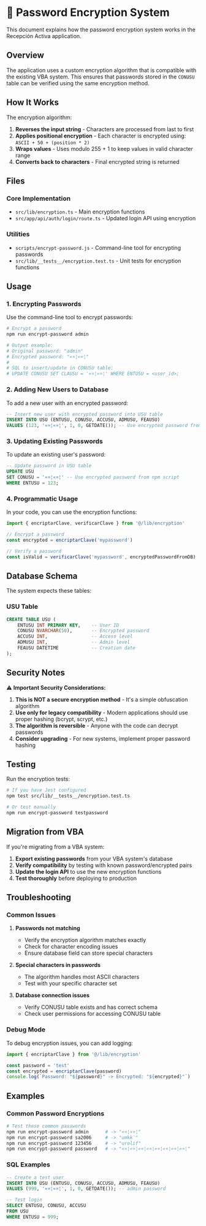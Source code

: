 # 🔐 Password Encryption System

This document explains how the password encryption system works in the Recepción Activa application.

## Overview

The application uses a custom encryption algorithm that is compatible with the existing VBA system. This ensures that passwords stored in the `CONUSU` table can be verified using the same encryption method.

## How It Works

The encryption algorithm:
1. **Reverses the input string** - Characters are processed from last to first
2. **Applies positional encryption** - Each character is encrypted using: `ASCII + 50 + (position * 2)`
3. **Wraps values** - Uses modulo 255 + 1 to keep values in valid character range
4. **Converts back to characters** - Final encrypted string is returned

## Files

### Core Implementation
- `src/lib/encryption.ts` - Main encryption functions
- `src/app/api/auth/login/route.ts` - Updated login API using encryption

### Utilities
- `scripts/encrypt-password.js` - Command-line tool for encrypting passwords
- `src/lib/__tests__/encryption.test.ts` - Unit tests for encryption functions

## Usage

### 1. Encrypting Passwords

Use the command-line tool to encrypt passwords:

```bash
# Encrypt a password
npm run encrypt-password admin

# Output example:
# Original password: "admin"
# Encrypted password: "«¤¦«¤¦"
# 
# SQL to insert/update in CONUSU table:
# UPDATE CONUSU SET CLAUSU = '«¤¦«¤¦' WHERE ENTUSU = <user_id>;
```

### 2. Adding New Users to Database

To add a new user with an encrypted password:

```sql
-- Insert new user with encrypted password into USU table
INSERT INTO USU (ENTUSU, CONUSU, ACCUSU, ADMUSU, FEAUSU) 
VALUES (123, '«¤¦«¤¦', 1, 0, GETDATE()); -- Use encrypted password from npm script
```

### 3. Updating Existing Passwords

To update an existing user's password:

```sql
-- Update password in USU table
UPDATE USU 
SET CONUSU = '«¤¦«¤¦' -- Use encrypted password from npm script
WHERE ENTUSU = 123;
```

### 4. Programmatic Usage

In your code, you can use the encryption functions:

```typescript
import { encriptarClave, verificarClave } from '@/lib/encryption'

// Encrypt a password
const encrypted = encriptarClave('mypassword')

// Verify a password
const isValid = verificarClave('mypassword', encryptedPasswordFromDB)
```

## Database Schema

The system expects these tables:

### USU Table
```sql
CREATE TABLE USU (
    ENTUSU INT PRIMARY KEY,    -- User ID
    CONUSU NVARCHAR(50),       -- Encrypted password
    ACCUSU INT,                -- Access level
    ADMUSU INT,                -- Admin level
    FEAUSU DATETIME            -- Creation date
);
```

## Security Notes

⚠️ **Important Security Considerations:**

1. **This is NOT a secure encryption method** - It's a simple obfuscation algorithm
2. **Use only for legacy compatibility** - Modern applications should use proper hashing (bcrypt, scrypt, etc.)
3. **The algorithm is reversible** - Anyone with the code can decrypt passwords
4. **Consider upgrading** - For new systems, implement proper password hashing

## Testing

Run the encryption tests:

```bash
# If you have Jest configured
npm test src/lib/__tests__/encryption.test.ts

# Or test manually
npm run encrypt-password testpassword
```

## Migration from VBA

If you're migrating from a VBA system:

1. **Export existing passwords** from your VBA system's database
2. **Verify compatibility** by testing with known password/encrypted pairs
3. **Update the login API** to use the new encryption functions
4. **Test thoroughly** before deploying to production

## Troubleshooting

### Common Issues

1. **Passwords not matching**
   - Verify the encryption algorithm matches exactly
   - Check for character encoding issues
   - Ensure database field can store special characters

2. **Special characters in passwords**
   - The algorithm handles most ASCII characters
   - Test with your specific character set

3. **Database connection issues**
   - Verify CONUSU table exists and has correct schema
   - Check user permissions for accessing CONUSU table

### Debug Mode

To debug encryption issues, you can add logging:

```typescript
import { encriptarClave } from '@/lib/encryption'

const password = 'test'
const encrypted = encriptarClave(password)
console.log(`Password: "${password}" -> Encrypted: "${encrypted}"`)
```

## Examples

### Common Password Encryptions

```bash
# Test these common passwords
npm run encrypt-password admin      # -> "«¤¦«¤¦"
npm run encrypt-password sa2006     # -> "umkk¨"
npm run encrypt-password 123456     # -> "urolif"
npm run encrypt-password password   # -> "«¤¦«¤¦«¤¦«¤¦«¤¦«¤¦«¤¦«¤¦"
```

### SQL Examples

```sql
-- Create a test user
INSERT INTO USU (ENTUSU, CONUSU, ACCUSU, ADMUSU, FEAUSU) 
VALUES (999, '«¤¦«¤¦', 1, 0, GETDATE()); -- admin password

-- Test login
SELECT ENTUSU, CONUSU, ACCUSU 
FROM USU 
WHERE ENTUSU = 999;
```
